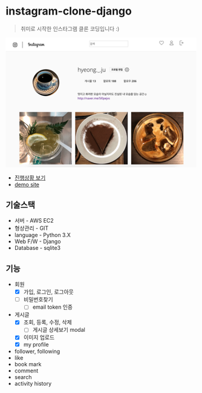 # instagram-clone-django

> 취미로 시작한 인스타그램 클론 코딩입니다 :)  

![](./preview-profile.png)

- [진행상황 보기](https://trello.com/b/0S9XNYLa)
- [demo site](http://welove.hopto.org:10080)

## 기술스택
  - 서버 - AWS EC2
  - 형상관리 - GIT
  - language - Python 3.X
  - Web F/W - Django
  - Database - sqlite3

## 기능
  - 회원
    - [x] 가입, 로그인, 로그아웃
    - [ ] 비밀번호찾기
      - [ ] email token 인증
  - 게시글
    - [x] 조회, 등록, 수정, 삭제
      - [ ] 게시글 상세보기 modal 
    - [x] 이미지 업로드
    - [x] my profile
  - follower, following
  - like
  - book mark
  - comment
  - search
  - activity history